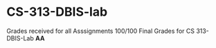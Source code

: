 # CS-313-DBIS-lab

Grades received for all Asssignments 100/100
Final Grades for CS 313-DBIS-Lab **AA**
